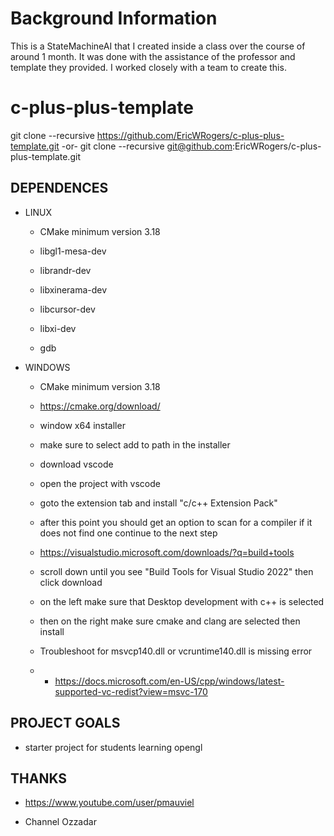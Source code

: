 # Background Information

This is a StateMachineAI that I created inside a class over the course of around 1 month. It was done with the assistance of the professor and template they provided. I worked closely with a team to create this.

# c-plus-plus-template

git clone --recursive https://github.com/EricWRogers/c-plus-plus-template.git
-or-
git clone --recursive git@github.com:EricWRogers/c-plus-plus-template.git


## DEPENDENCES

- LINUX

    -   CMake minimum version 3.18

    -   libgl1-mesa-dev

    -   librandr-dev

    -   libxinerama-dev

    -   libcursor-dev

    -   libxi-dev

    -   gdb

- WINDOWS

    -  CMake minimum version 3.18
    -  https://cmake.org/download/
    -  window x64 installer
    -  make sure to select add to path in the installer

    -  download vscode
    -  open the project with vscode
    -  goto the extension tab and install "c/c++ Extension Pack"

    - after this point you should get an option to scan for a compiler if it does not find one continue to the next step

    -  https://visualstudio.microsoft.com/downloads/?q=build+tools
    -  scroll down until you see "Build Tools for Visual Studio 2022" then click download
    -  on the left make sure that Desktop development with c++ is selected
    -   then on the right make sure cmake and clang are selected then install

    -  Troubleshoot for msvcp140.dll or vcruntime140.dll is missing error
    -   -   https://docs.microsoft.com/en-US/cpp/windows/latest-supported-vc-redist?view=msvc-170

## PROJECT GOALS

 - starter project for students learning opengl

## THANKS

 - https://www.youtube.com/user/pmauviel

 - Channel Ozzadar
